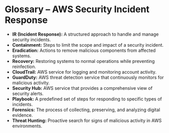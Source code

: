 # Glossary – AWS Security Incident Response

- **IR (Incident Response):** A structured approach to handle and manage security incidents.
- **Containment:** Steps to limit the scope and impact of a security incident.
- **Eradication:** Actions to remove malicious components from affected systems.
- **Recovery:** Restoring systems to normal operations while preventing reinfection.
- **CloudTrail:** AWS service for logging and monitoring account activity.
- **GuardDuty:** AWS threat detection service that continuously monitors for malicious activity.
- **Security Hub:** AWS service that provides a comprehensive view of security alerts.
- **Playbook:** A predefined set of steps for responding to specific types of incidents.
- **Forensics:** The process of collecting, preserving, and analyzing digital evidence.
- **Threat Hunting:** Proactive search for signs of malicious activity in AWS environments.
